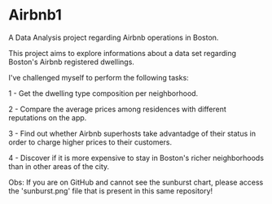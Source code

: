 # Airbnb1
A Data Analysis project regarding Airbnb operations in Boston.

This project aims to explore informations about a data set regarding Boston's Airbnb registered dwellings.

I've challenged myself to perform the following tasks:

1 - Get the dwelling type composition per neighborhood.

2 - Compare the average prices among residences with different reputations on the app.

3 - Find out whether Airbnb superhosts take advantadge of their status in order to charge higher prices to their customers.

4 - Discover if it is more expensive to stay in Boston's richer neighborhoods than in other areas of the city.

Obs: If you are on GitHub and cannot see the sunburst chart, please access the 'sunburst.png' file that is present in this same repository!
